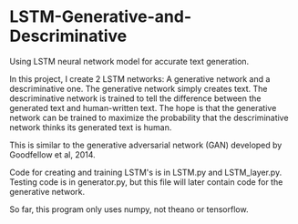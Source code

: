 # LSTM-Generative-and-Descriminative

Using LSTM neural network model for accurate text generation.

In this project, I create 2 LSTM networks: A generative network and a descriminative one. The generative network simply creates text. The descriminative network is trained to tell the difference between the generated text and human-written text. The hope is that the generative network can be trained to maximize the probability that the descriminative network thinks its generated text is human.

This is similar to the generative adversarial network (GAN) developed by Goodfellow et al, 2014.

Code for creating and training LSTM's is in LSTM.py and LSTM_layer.py. Testing code is in generator.py, but this file will later contain code for the generative network.

So far, this program only uses numpy, not theano or tensorflow.
